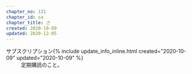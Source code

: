 ```yaml
---
chapter_no: 131
chapter_id: sa
chapter_title: さ
created: 2020-10-09
updated: 2020-12-05
---
```

<dl>
  <dt><a name="subscription">サブスクリプション</a>{% include update_info_inline.html created="2020-10-09" updated="2020-10-09" %}</dt>
  <dd>定期購読のこと。</dd>
</dl>
